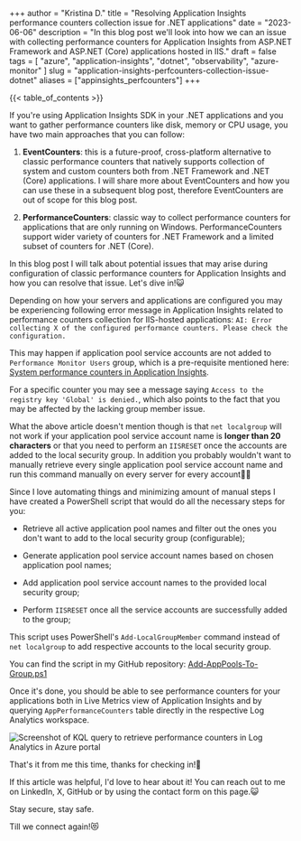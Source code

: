 +++
author = "Kristina D."
title = "Resolving Application Insights performance counters collection issue for .NET applications"
date = "2023-06-06"
description = "In this blog post we'll look into how we can an issue with collecting performance counters for Application Insights from ASP.NET Framework and ASP.NET (Core) applications hosted in IIS."
draft = false
tags = [
    "azure",
    "application-insights",
    "dotnet",
    "observability",
    "azure-monitor"
]
slug = "application-insights-perfcounters-collection-issue-dotnet"
aliases = ["appinsights_perfcounters"]
+++

{{< table_of_contents >}}

If you're using Application Insights SDK in your .NET applications and you want to gather performance counters like disk, memory or CPU usage, you have two main approaches that you can follow:

1. **EventCounters**: this is a future-proof, cross-platform alternative to classic performance counters that natively supports collection of system and custom counters both from .NET Framework and .NET (Core) applications. I will share more about EventCounters and how you can use these in a subsequent blog post, therefore EventCounters are out of scope for this blog post.

2. **PerformanceCounters**: classic way to collect performance counters for applications that are only running on Windows. PerformanceCounters support wider variety of counters for .NET Framework and a limited subset of counters for .NET (Core).

In this blog post I will talk about potential issues that may arise during configuration of classic performance counters for Application Insights and how you can resolve that issue. Let's dive in!😺

Depending on how your servers and applications are configured you may be experiencing following error message in Application Insights related to performance counters collection for IIS-hosted applications: ```AI: Error collecting X of the configured performance counters. Please check the configuration.```

This may happen if application pool service accounts are not added to ```Performance Monitor Users``` group, which is a pre-requisite mentioned here: [System performance counters in Application Insights](https://learn.microsoft.com/en-us/azure/azure-monitor/app/performance-counters?tabs=net-core-new#prerequisites).

For a specific counter you may see a message saying ```Access to the registry key 'Global' is denied.```, which also points to the fact that you may be affected by the lacking group member issue.

What the above article doesn't mention though is that ```net localgroup``` will not work if your application pool service account name is **longer than 20 characters** or that you need to perform an ```IISRESET``` once the accounts are added to the local security group. In addition you probably wouldn't want to manually retrieve every single application pool service account name  and run this command manually on every server for every account😮‍💨

Since I love automating things and minimizing amount of manual steps I have created a PowerShell script that would do all the necessary steps for you:

* Retrieve all active application pool names and filter out the ones you don't want to add to the local security group (configurable);

* Generate application pool service account names based on chosen application pool names;

* Add application pool service account names to the provided local security group;

* Perform ```IISRESET``` once all the service accounts are successfully added to the group;

This script uses PowerShell's ```Add-LocalGroupMember``` command instead of ```net localgroup``` to add respective accounts to the local security group.

You can find the script in my GitHub repository: [Add-AppPools-To-Group.ps1](https://github.com/guidemetothemoon/div-dev-resources/blob/main/scripts/azure-monitor/Add-AppPools-To-Group.ps1)

Once it's done, you should be able to see performance counters for your applications both in Live Metrics view of Application Insights and by querying ```AppPerformanceCounters``` table directly in the respective Log Analytics workspace.

![Screenshot of KQL query to retrieve performance counters in Log Analytics in Azure portal](../../images/azure_monitor/ai_dotnet_perfcounters.webp)

That's it from me this time, thanks for checking in!💖

If this article was helpful, I'd love to hear about it! You can reach out to me on LinkedIn, X, GitHub or by using the contact form on this page.😺

Stay secure, stay safe.

Till we connect again!😻
